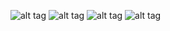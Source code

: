![alt tag](https://github.com/secgroundzero/warberry/SCREENS/blob/master/1.png)
![alt tag](https://github.com/secgroundzero/warberry/SCREENS/blob/master/2.png)
![alt tag](https://github.com/secgroundzero/warberry/SCREENS/blob/master/IMG_2393.jpg)
![alt tag](https://github.com/secgroundzero/warberry/SCREENS/blob/master/IMG_2394.JPG)

